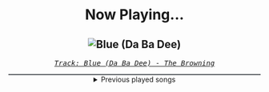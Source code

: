 <div align="center"> 
<h1>Now Playing...</h1>

![Blue (Da Ba Dee)](https://i.scdn.co/image/ab67616d00001e02dbf428d2a482a279931f5d5e)
--
_<samp><a href="https://open.spotify.com/track/0A1spWEYSPEa21qq4QZYKL">Track: Blue (Da Ba Dee) - The Browning</a></samp>_

<div style="border: 1px #4B5054 solid"></div>
<details>
  <summary>
    Previous played songs
  </summary>
  <table>
    <thead>
      <tr>
        <th>
          Artist
        </th>
        <th>
          Song
        </th>
        <th>
          Link
        </th>
      </tr>
    </thead>
    <tbody>
      <tr><td>The Browning</td><td>Blue (Da Ba Dee)</td><td><a href="https://open.spotify.com/track/0A1spWEYSPEa21qq4QZYKL">https://open.spotify.com/track/0A1spWEYSPEa21qq4QZYKL</a></td></tr><tr><td>The Browning</td><td>Blue (Da Ba Dee)</td><td><a href="https://open.spotify.com/track/0A1spWEYSPEa21qq4QZYKL">https://open.spotify.com/track/0A1spWEYSPEa21qq4QZYKL</a></td></tr><tr><td>The Browning</td><td>Blue (Da Ba Dee)</td><td><a href="https://open.spotify.com/track/0A1spWEYSPEa21qq4QZYKL">https://open.spotify.com/track/0A1spWEYSPEa21qq4QZYKL</a></td></tr><tr><td>The Browning</td><td>Blue (Da Ba Dee)</td><td><a href="https://open.spotify.com/track/0A1spWEYSPEa21qq4QZYKL">https://open.spotify.com/track/0A1spWEYSPEa21qq4QZYKL</a></td></tr><tr><td>Citizen Soldier</td><td>Letdown</td><td><a href="https://open.spotify.com/track/0z2qshmpbEY0JZJVJC4Ro1">https://open.spotify.com/track/0z2qshmpbEY0JZJVJC4Ro1</a></td></tr><tr><td>As I Lay Dying</td><td>Whitewashed Tomb</td><td><a href="https://open.spotify.com/track/31aJesL95OXcx8u9gGfH0p">https://open.spotify.com/track/31aJesL95OXcx8u9gGfH0p</a></td></tr><tr><td>Until I Wake</td><td>Hole Hearted</td><td><a href="https://open.spotify.com/track/5wgP09LbduRVT7RyUwtRT6">https://open.spotify.com/track/5wgP09LbduRVT7RyUwtRT6</a></td></tr><tr><td>Epica</td><td>The Ghost in Me - Danse Macabre -</td><td><a href="https://open.spotify.com/track/6BDXJ0h8oeM6ECoK7OvP1d">https://open.spotify.com/track/6BDXJ0h8oeM6ECoK7OvP1d</a></td></tr><tr><td>Archers</td><td>Perfect Strangers</td><td><a href="https://open.spotify.com/track/1UUIQlzikG5RI9J93lNjCS">https://open.spotify.com/track/1UUIQlzikG5RI9J93lNjCS</a></td></tr><tr><td>Citizen Soldier</td><td>Good Old Days</td><td><a href="https://open.spotify.com/track/3tlDll1D1iaRZVyGwoLZL7">https://open.spotify.com/track/3tlDll1D1iaRZVyGwoLZL7</a></td></tr><tr><td>Linkin Park</td><td>Over Each Other</td><td><a href="https://open.spotify.com/track/3k4gjmYNJugQRlh2aounZ9">https://open.spotify.com/track/3k4gjmYNJugQRlh2aounZ9</a></td></tr><tr><td>Linkin Park</td><td>Casualty</td><td><a href="https://open.spotify.com/track/7BkzAHnNW7WfrT4NcLaUDx">https://open.spotify.com/track/7BkzAHnNW7WfrT4NcLaUDx</a></td></tr><tr><td>Until I Wake</td><td>Renovate</td><td><a href="https://open.spotify.com/track/5wCpmU4lZceLE3LKSNVvr3">https://open.spotify.com/track/5wCpmU4lZceLE3LKSNVvr3</a></td></tr><tr><td>Killswitch Engage</td><td>Forever Aligned</td><td><a href="https://open.spotify.com/track/4Aw6jQX2IEsVBEUbuFEygx">https://open.spotify.com/track/4Aw6jQX2IEsVBEUbuFEygx</a></td></tr><tr><td>The Raven Age</td><td>The Guillotine</td><td><a href="https://open.spotify.com/track/3kaQcJ815YOOUH2hk9EWul">https://open.spotify.com/track/3kaQcJ815YOOUH2hk9EWul</a></td></tr><tr><td>All That Remains</td><td>Forever Cold</td><td><a href="https://open.spotify.com/track/3uhvjTmAuHRlpgEAfj6SGY">https://open.spotify.com/track/3uhvjTmAuHRlpgEAfj6SGY</a></td></tr><tr><td>izzy reign</td><td>The Sunken Place</td><td><a href="https://open.spotify.com/track/1fNQ5OTmKrF9PrnG3vB5bx">https://open.spotify.com/track/1fNQ5OTmKrF9PrnG3vB5bx</a></td></tr><tr><td>Erdling</td><td>Miasma</td><td><a href="https://open.spotify.com/track/34aGr1nqDKysamzUZcTeF5">https://open.spotify.com/track/34aGr1nqDKysamzUZcTeF5</a></td></tr><tr><td>ifa</td><td>Through Masking Eyes</td><td><a href="https://open.spotify.com/track/5fzsHikO3cZry4qghSQjQN">https://open.spotify.com/track/5fzsHikO3cZry4qghSQjQN</a></td></tr><tr><td>Ashes Remain</td><td>Don't Let Go</td><td><a href="https://open.spotify.com/track/5ngGK81wBDKevJH03SrgJa">https://open.spotify.com/track/5ngGK81wBDKevJH03SrgJa</a></td></tr>
    </tbody>
  </table>
</details>

</div>
